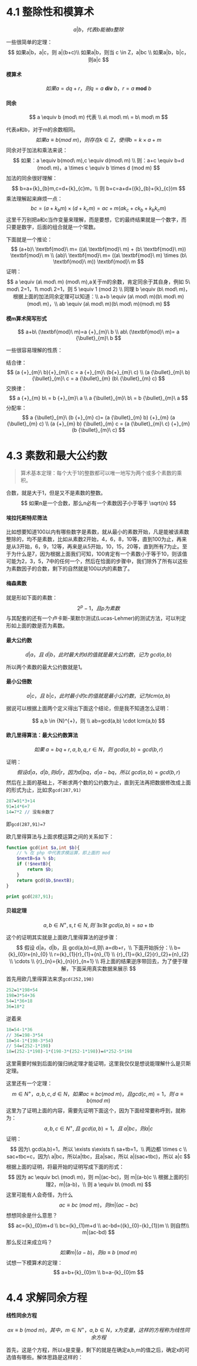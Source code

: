 # 4.1 整除性和模算术

$$
a | b，代表b能被a整除 
$$

一些很简单的定理：
$$
如果a|b，a|c，则 a|(b+c)\\
如果a|b，则当 c \in Z，a|bc \\
如果a|b，b|c，则a|c
$$

#### 模算术

$$
如果 a=dq+r，则 q=a\ \textbf{div}\ b，r=a\ \textbf{mod}\ b
$$

#### 同余

$$
a \equiv b (mod\ m) 代表 \\
a\ mod\ m\ = b\ mod\ m
$$

代表a和b，对于m的余数相同。
$$
如果 a \equiv b (mod\ m)，则存在 k \in Z，使得 b=k \times a+m
$$
同余对于加法和乘法来说：
$$
如果：a \equiv b(mod\ m),c \equiv d(mod\ m) \\
则：a+c \equiv b+d (mod\ m)，a \times c \equiv b \times d (mod m)
$$
加法的同余很好理解：
$$
b=a+{k}_{b}m,c=d+{k}_{c}m，\\
则 b+c=a+d+({k}_{b}+{k}_{c})m
$$
乘法理解起来麻烦一点：
$$
bc=(a+{k}_{b}m) \times (d+{k}_{c}m) = ac + m(a{k}_{c}+c{k}_{b}+{k}_{b}{k}_{c}m)
$$
这里千万别把a和c当作变量来理解，而是要想，它的最终结果就是一个数字，而只要是数字，后面的组合就是一个常数。

下面就是一个推论：
$$
(a+b)\ \textbf{mod}\ m= ((a\ \textbf{mod}\ m) + (b\ \textbf{mod}\ m)) \textbf{mod}\ m \\
(ab)\ \textbf{mod}\ m= ((a\ \textbf{mod}\ m) \times (b\ \textbf{mod}\ m)) \textbf{mod}\ m
$$
证明：
$$
a \equiv (a\ mod\ m) (mod\ m),a关于m的余数，肯定同余于其自身，例如 5\ mod\ 2=1，1\ mod\ 2=1，则 5 \equiv 1 (mod 2) \\
同理 b \equiv (b\ mod\ m)，根据上面的加法同余定理可以知道：\\
a+b \equiv (a\ mod\ m)(b\ mod\ m)(mod\ m)，\\
ab \equiv (a\ mod\ m)(b\ mod\ m)(mod\ m)
$$

#### 模m算术简写形式

$$
a+b\ (\textbf{mod}\ m)=a {+}_{m}\ b \\
ab\ (\textbf{mod}\ m)= a {\bullet}_{m}\ b
$$

一些很容易理解的性质：

结合律：
$$
(a {+}_{m}\ b){+}_{m}\ c = a {+}_{m}\ (b{+}_{m}\ c) \\
(a {\bullet}_{m}\ b) {\bullet}_{m}\ c = a {\bullet}_{m} (b\ {\bullet}_{m} c)
$$
交换律：
$$
a {+}_{m} b\ = b {+}_{m}\ a \\
a {\bullet}_{m}\ b\ = b {\bullet}_{m}\ a
$$
分配率：
$$
a {\bullet}_{m}\ (b {+}_{m} c)= (a {\bullet}_{m} b) {+}_{m} (a {\bullet}_{m} c) \\
(a {+}_{m} b) {\bullet}_{m} c = (a {\bullet}_{m}\ c) {+}_{m} (b {\bullet}_{m}\ c)
$$

# 4.3 素数和最大公约数

> 算术基本定理：每个大于1的整数都可以唯一地写为两个或多个素数的乘积。

合数，就是大于1，但是又不是素数的整数。
$$
如果n是一个合数，那么n必有一个素数因子小于等于 \sqrt{n}
$$

#### 埃拉托斯特尼筛法

比如想要知道100以内有哪些数字是素数，就从最小的素数开始，凡是能被该素数整除的，均不是素数，比如从素数2开始，4，6，8，10等，直到100为止，再来是从3开始，6，9，12等，再来是从5开始，10，15，20等，直到所有7为止。至于为什么是7，因为根据上面我们可知，100肯定有一个素数小于等于10，则该值可能为2，3，5，7中的任何一个，然后在恰面的步骤中，我们除外了所有以这些为素数因子的合数，剩下的自然就是100以内的素数了。

#### 梅森素数

就是形如下面的素数：
$$
{2}^{p}-1，且 p 为素数
$$
与其配套的还有一个卢卡斯-莱默尔测试(Lucas-Lehmer)的测试方法，可以判定形如上面的数是否为素数。

#### 最大公约数

$$
d|a，且\ d|b，此时最大的 d 的值就是最大公约数，记为\ gcd(a,b)
$$

所以两个素数的最大公约数就是1。

#### 最小公倍数

$$
a|c，且\ b|c，此时最小的c的值就是最小公约数，记为 lcm(a,b)
$$

据说可以根据上面两个定义得出下面这个结论，但是我不知道怎么证明：

$$
a,b \in {N}^{+}，则 \\
ab=gcd(a,b) \cdot lcm(a,b)
$$

#### 欧几里得算法：最大公约数算法

$$
如果\ a=bq+r,a,b,q,r \in N，则\ gcd(a,b)=gcd(b,r)
$$

证明：
$$
假设 d|a，d|b,则 d|r，因为 d|bq，d|a-bq，所以\ gcd(a,b)=gcd(b,r)
$$
然后在上面的基础上，不断求两个数的公约数为止，直到无法再把数据修改成上面的形式为止，比如求`gcd(287,91)`

```mathematica
287=91*3+14
91=14*6+7
14=7*2 // 没有余数了
```

即`gcd(287,91)=7`

欧几里得算法与上面求模运算之间的关系如下：

```php
function gcd(int $a,int $b){
  	// % 在 php 中代表求模运算，即上面的 mod
    $nextB=$a % $b;
    if (!$nextB){
        return $b;
    }
    return gcd($b,$nextB);
}

print gcd(287,91);
```

#### 贝祖定理

$$
a,b \in {N}^{+},s,t \in N,则\ \exists s \exists t\ gcd(a,b)=sa+tb
$$

这个的证明其实就是上面欧几里得算法的逆步骤：
$$
假设 d|a，d|b，且 gcd(a,b)=d,则\ a=db+r，\\
下面开始拆分：\\
b={k}_{0}r+{n}_{0} \\
r={k}_{1}{r}_{1}+{n}_{1} \\
{r}_{1}={k}_{2}{r}_{2}+{n}_{2} \\
\cdots \\
{r}_{n}={k}_{n}{r}_{n+1} \\
将上面的结果逆序带回去，为了便于理解，下面采用真实数据来展示
$$
首先用欧几里得算法来求`gcd(252,198)`

```mathematica
252=1*198+54
198=3*54+36
54=1*36+18
36=18*2
```

逆着来

```mathematica
18=54-1*36
// 36=198-3*54
18=54-1*(198-3*54)
// 54=(252-1*198)
18=(252-1*198)-1*(198-3*(252-1*198))=4*252-5*198
```

这里需要时候到后面的强归纳定理才能证明，这里我仅仅是想说能理解什么是贝斯定理。

这里还有一个定理：
$$
m \in {N}^{+}，a,b,c,d \in N，如果 ac \equiv bc (mod\ m)，且 gcd(c,m)=1，则\ a \equiv b(mod\ m)
$$
这里为了证明上面的内容，需要先证明下面这个，因为下面经常要称呼到，就称为：
$$
a,b,c \in {N}^{+},且\ gcd(a,b)=1，且\ a|bc，则 a|c \tag{引理2}
$$
证明：
$$
因为\ gcd(a,b)=1，所以 \exists s\exists t\ sa+tb=1，\\
两边都 \times c \\
sac+tbc=c，因为\ a|bc，所以a|tbc，且a|sac，所以 a|(sac+tbc)，所以 a|c
$$
根据上面的证明，将最开始的证明写成下面的形式：
$$
因为 ac \equiv bc\ (mod\ m)，则 m|(ac-bc)，则 m|(a-b)c \\
根据上面的引理2，m|(a-b)，\\
则 a \equiv b\ (mod\ m)
$$
这里可能有人会奇怪，为什么
$$
ac \equiv bc\ (mod\ m)，则 m|(ac-bc)
$$
想想同余是什么意思？
$$
ac={k}_{0}m+d \\
bc={k}_{1}m+d \\
ac-bd=({k}_{0}-{k}_{1})m \\
则自然\\
m|(ac-bd)
$$
那么反过来成立吗？
$$
如果 m|(a-b)，则 a \equiv b\ (mod\ m)
$$
试想一下模算术的定理：
$$
a=b+{k}_{0}m \\
b=a-{k}_{0}m 
$$

# 4.4 求解同余方程

#### 线性同余方程

$$
ax \equiv b\ (mod\ m)，其中，m \in {N}^{+}，a,b \in N，x为变量，这样的方程称为线性同余方程
$$

首先，这是个方程，所以x是变量，剩下的就是在确定a,b,m的值之后，确定x的可选值有哪些。解体思路是这样的：



